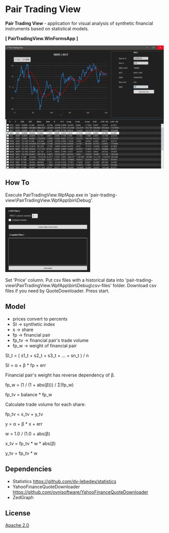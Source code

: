 # Pair Trading View


**Pair Trading View** - application for visual analysis of synthetic financial instruments based on statistical models. 

**[ PairTradingView.WinFormsApp ]**

<p align="left">
  <img width="700" alt="pic" src="https://github.com/dv-lebedev/PairTradingView/blob/master/screenshots/mainwindow.png">
</p>


## How To

Execute PairTradingView.WpfApp.exe in 'pair-trading-view\PairTradingView.WpfApp\bin\Debug'.

<p align="left">
  <img width="270" alt="pic" src="https://github.com/dv-lebedev/PairTradingView/blob/master/screenshots/appstart.png">
</p>

Set 'Price' column. Put csv files with a historical data into
'pair-trading-view\PairTradingView.WpfApp\bin\Debug\csv-files' folder. Download csv files if you need by QuoteDownloader.
Press start.


## Model
- prices convert to percents
- SI -> synthetic index
- s -> share
- fp -> financial pair
- fp_tv -> financial pair's trade volume
- fp_w -> weight of financial pair

SI_t = ( s1_t + s2_t + s3_t + ... + sn_t ) / n

SI = α + β * fp + err

Financial pair's weight has reverse dependency of β.

fp_w = (1 / (1 + abs(β))) / Σ(fp_w)

fp_tv = balance * fp_w


Calculate trade volume for each share:

fp_tv = x_tv + y_tv

y = α + β * x + err

w = 1.0 / (1.0 + abs(β)

x_tv = fp_tv * w * abs(β)

y_tv = fp_tv * w


## Dependencies
- Statistics https://github.com/dv-lebedev/statistics
- YahooFinanceQuoteDownloader https://github.com/ovnisoftware/YahooFinanceQuoteDownloader
- ZedGraph


## License
[Apache 2.0](LICENSE)

